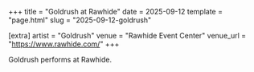 +++
title = "Goldrush at Rawhide"
date = 2025-09-12
template = "page.html"
slug = "2025-09-12-goldrush"

[extra]
artist = "Goldrush"
venue = "Rawhide Event Center"
venue_url = "https://www.rawhide.com/"
+++

Goldrush performs at Rawhide.
